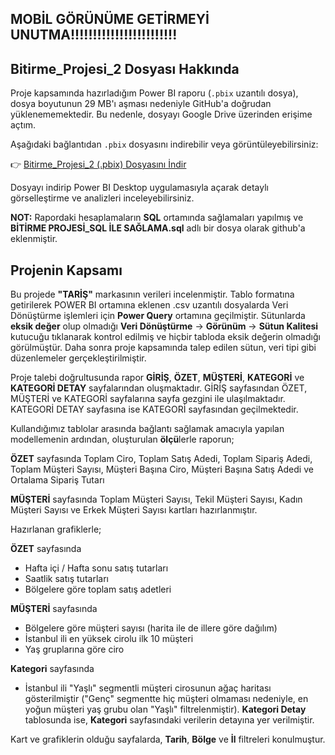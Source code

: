 ## MOBİL GÖRÜNÜME GETİRMEYİ UNUTMA!!!!!!!!!!!!!!!!!!!!!!!!




## Bitirme_Projesi_2 Dosyası Hakkında

Proje kapsamında hazırladığım Power BI raporu (`.pbix` uzantılı dosya), dosya boyutunun 29 MB'ı aşması nedeniyle GitHub'a doğrudan yüklenememektedir. Bu nedenle, dosyayı Google Drive üzerinden erişime açtım.

Aşağıdaki bağlantıdan `.pbix` dosyasını indirebilir veya görüntüleyebilirsiniz:

👉 [Bitirme_Projesi_2 (.pbix) Dosyasını İndir](https://drive.google.com/file/d/1So6tm-UDbFs4KCFomeZYYxYXj92HUH7y/view?usp=sharing)

Dosyayı indirip Power BI Desktop uygulamasıyla açarak detaylı görselleştirme ve analizleri inceleyebilirsiniz.

**NOT:** Rapordaki hesaplamaların **SQL** ortamında sağlamaları yapılmış ve **BİTİRME PROJESİ_SQL İLE SAĞLAMA.sql** adlı bir dosya olarak github'a eklenmiştir. 

## Projenin Kapsamı

Bu projede **"TARİŞ"** markasının verileri incelenmiştir. Tablo formatına getirilerek POWER BI ortamına eklenen .csv uzantılı dosyalarda Veri Dönüştürme işlemleri için **Power Query** ortamına geçilmiştir. Sütunlarda **eksik değer** olup olmadığı **Veri Dönüştürme** → **Görünüm** → **Sütun Kalitesi** kutucuğu tıklanarak kontrol edilmiş ve hiçbir tabloda eksik değerin olmadığı görülmüştür. Daha sonra proje kapsamında talep edilen sütun, veri tipi gibi düzenlemeler gerçekleştirilmiştir. 

Proje talebi doğrultusunda rapor **GİRİŞ**, **ÖZET**, **MÜŞTERİ**, **KATEGORİ** ve **KATEGORİ DETAY** sayfalarından oluşmaktadır. GİRİŞ sayfasından ÖZET, MÜŞTERİ ve KATEGORİ sayfalarına sayfa gezgini ile ulaşılmaktadır. KATEGORİ DETAY sayfasına ise KATEGORİ sayfasından geçilmektedir. 

Kullandığımız tablolar arasında bağlantı sağlamak amacıyla yapılan modellemenin ardından, oluşturulan **ölçü**lerle raporun; 

**ÖZET** sayfasında 
Toplam Ciro, Toplam Satış Adedi, Toplam Sipariş Adedi, Toplam Müşteri Sayısı, Müşteri Başına Ciro, Müşteri Başına Satış Adedi ve Ortalama Sipariş Tutarı

**MÜŞTERİ** sayfasında
Toplam Müşteri Sayısı, Tekil Müşteri Sayısı, Kadın Müşteri Sayısı ve Erkek Müşteri Sayısı kartları hazırlanmıştır. 

Hazırlanan grafiklerle;

**ÖZET** sayfasında 
- Hafta içi / Hafta sonu satış tutarları
- Saatlik satış tutarları
- Bölgelere göre toplam satış adetleri

**MÜŞTERİ** sayfasında
- Bölgelere göre müşteri sayısı (harita ile de illere göre dağılım)
- İstanbul ili en yüksek cirolu ilk 10 müşteri
- Yaş gruplarına göre ciro

**Kategori** sayfasında
- İstanbul ili "Yaşlı" segmentli müşteri cirosunun ağaç haritası gösterilmiştir ("Genç" segmentte hiç müşteri olmaması nedeniyle, en yoğun müşteri yaş grubu olan "Yaşlı" filtrelenmiştir). **Kategori Detay** tablosunda ise, **Kategori** sayfasındaki verilerin detayına yer verilmiştir.

Kart ve grafiklerin olduğu sayfalarda, **Tarih**, **Bölge** ve **İl** filtreleri konulmuştur. 

